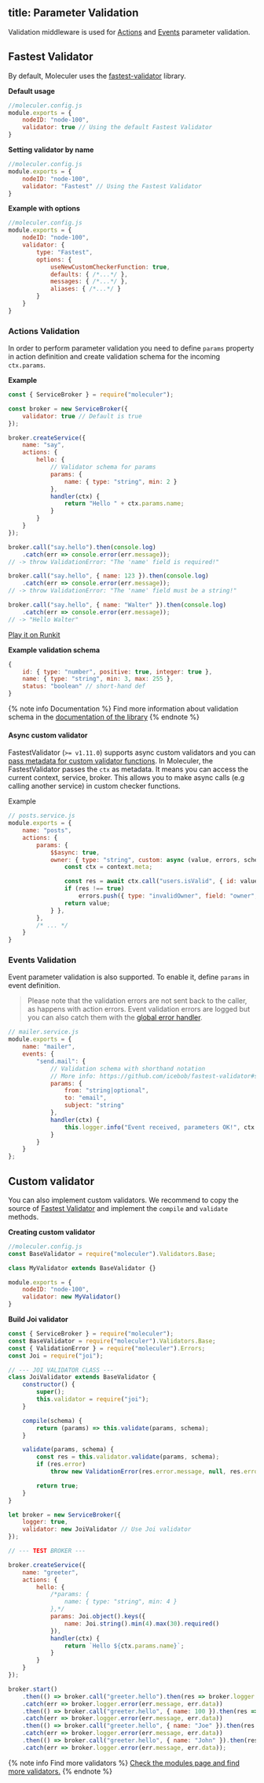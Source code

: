 title: Parameter Validation
---

Validation middleware is used for [Actions](actions.html) and [Events](events.html) parameter validation.

## Fastest Validator
By default, Moleculer uses the [fastest-validator](https://github.com/icebob/fastest-validator) library.

**Default usage**
```js
//moleculer.config.js
module.exports = {
    nodeID: "node-100",
    validator: true // Using the default Fastest Validator
}
```

**Setting validator by name**
```js
//moleculer.config.js
module.exports = {
    nodeID: "node-100",
    validator: "Fastest" // Using the Fastest Validator
}
```

**Example with options**
```js
//moleculer.config.js
module.exports = {
    nodeID: "node-100",
    validator: {
        type: "Fastest",
        options: {
            useNewCustomCheckerFunction: true,
            defaults: { /*...*/ },
            messages: { /*...*/ },
            aliases: { /*...*/ }
        }
    }
}
```

### Actions Validation
In order to perform parameter validation you need to define `params` property in action definition and create validation schema for the incoming `ctx.params`.

**Example**
```js
const { ServiceBroker } = require("moleculer");

const broker = new ServiceBroker({
    validator: true // Default is true
});

broker.createService({
    name: "say",
    actions: {
        hello: {
            // Validator schema for params
            params: {
                name: { type: "string", min: 2 }
            },
            handler(ctx) {
                return "Hello " + ctx.params.name;
            }
        }
    }
});

broker.call("say.hello").then(console.log)
    .catch(err => console.error(err.message));
// -> throw ValidationError: "The 'name' field is required!"

broker.call("say.hello", { name: 123 }).then(console.log)
    .catch(err => console.error(err.message));
// -> throw ValidationError: "The 'name' field must be a string!"

broker.call("say.hello", { name: "Walter" }).then(console.log)
    .catch(err => console.error(err.message));
// -> "Hello Walter"

```
[Play it on Runkit](https://runkit.com/icebob/moleculer-validation-example)

**Example validation schema**
```js
{
    id: { type: "number", positive: true, integer: true },
    name: { type: "string", min: 3, max: 255 },
    status: "boolean" // short-hand def
}
```

{% note info Documentation %}
Find more information about validation schema in the [documentation of the library](https://github.com/icebob/fastest-validator#readme)
{% endnote %}

#### Async custom validator
FastestValidator (`>= v1.11.0`) supports async custom validators and you can [pass metadata for custom validator functions](https://github.com/icebob/fastest-validator/blob/master/CHANGELOG.md#meta-information-for-custom-validators). In Moleculer, the FastestValidator passes the `ctx` as metadata. It means you can access the current context, service, broker. This allows you to make async calls (e.g calling another service) in custom checker functions.

Example

```js
// posts.service.js
module.exports = {
    name: "posts",
    actions: {
        params: {
            $$async: true,
            owner: { type: "string", custom: async (value, errors, schema, name, parent, context) => {
                const ctx = context.meta;

                const res = await ctx.call("users.isValid", { id: value });
                if (res !== true)
                    errors.push({ type: "invalidOwner", field: "owner", actual: value });
                return value;
            } }, 
        },
        /* ... */
    }
}
```

### Events Validation
Event parameter validation is also supported. To enable it, define `params` in event definition.
> Please note that the validation errors are not sent back to the caller, as happens with action errors. Event validation errors are logged but you can also catch them with the [global error handler](broker.html#Global-error-handler).

```js
// mailer.service.js
module.exports = {
    name: "mailer",
    events: {
        "send.mail": {
            // Validation schema with shorthand notation
            // More info: https://github.com/icebob/fastest-validator#shorthand-definitions
            params: {
                from: "string|optional",
                to: "email",
                subject: "string"
            },
            handler(ctx) {
                this.logger.info("Event received, parameters OK!", ctx.params);
            }
        }
    }
};
```

## Custom validator
You can also implement custom validators. We recommend to copy the source of [Fastest Validator](https://github.com/moleculerjs/moleculer/blob/master/src/validators/fastest.js) and implement the `compile` and `validate` methods.

**Creating custom validator**
```js
//moleculer.config.js
const BaseValidator = require("moleculer").Validators.Base;

class MyValidator extends BaseValidator {}

module.exports = {
    nodeID: "node-100",
    validator: new MyValidator()
}
```

**Build Joi validator**
```js
const { ServiceBroker } = require("moleculer");
const BaseValidator = require("moleculer").Validators.Base;
const { ValidationError } = require("moleculer").Errors;
const Joi = require("joi");

// --- JOI VALIDATOR CLASS ---
class JoiValidator extends BaseValidator {
    constructor() {
        super();
        this.validator = require("joi");
    }

    compile(schema) {
        return (params) => this.validate(params, schema);
    }

    validate(params, schema) {
        const res = this.validator.validate(params, schema);
        if (res.error)
            throw new ValidationError(res.error.message, null, res.error.details);

        return true;
    }
}

let broker = new ServiceBroker({
    logger: true,
    validator: new JoiValidator // Use Joi validator
});

// --- TEST BROKER ---

broker.createService({
    name: "greeter",
    actions: {
        hello: {
            /*params: {
                name: { type: "string", min: 4 }
            },*/
            params: Joi.object().keys({
                name: Joi.string().min(4).max(30).required()
            }),
            handler(ctx) {
                return `Hello ${ctx.params.name}`;
            }
        }
    }
});

broker.start()
    .then(() => broker.call("greeter.hello").then(res => broker.logger.info(res)))
    .catch(err => broker.logger.error(err.message, err.data))
    .then(() => broker.call("greeter.hello", { name: 100 }).then(res => broker.logger.info(res)))
    .catch(err => broker.logger.error(err.message, err.data))
    .then(() => broker.call("greeter.hello", { name: "Joe" }).then(res => broker.logger.info(res)))
    .catch(err => broker.logger.error(err.message, err.data))
    .then(() => broker.call("greeter.hello", { name: "John" }).then(res => broker.logger.info(res)))
    .catch(err => broker.logger.error(err.message, err.data));
```

{% note info Find more validators %}
[Check the modules page and find more validators.](/modules.html#validation)
{% endnote %}
